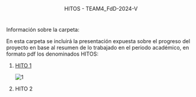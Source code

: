 <p align="center">
    HITOS - TEAM4_FdD-2024-V
</p>

#  <p align="center"> 

Información sobre la carpeta:

En esta carpeta se incluirá la presentación expuesta sobre el progreso del proyecto en base al resumen de lo trabajado en el periodo académico, en formato pdf los denominados HITOS: 
1. [HITO 1](link) </p>
   ![1](https://github.com/Fx2048/Team_4_FdD/assets/131219987/be5d9a0e-3476-41d0-9588-cccf547b0cf7)

3. HITO 2
